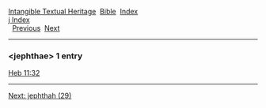 [Intangible Textual Heritage](../../index)  [Bible](../index) 
[Index](index)   
[j Index](_j_)  
  [Previous](c06181)  [Next](c06183) 

------------------------------------------------------------------------

### &lt;jephthae&gt; 1 entry

[Heb 11:32](../kjv/heb011.htm#032)  

------------------------------------------------------------------------

[Next: jephthah (29)](c06183)
